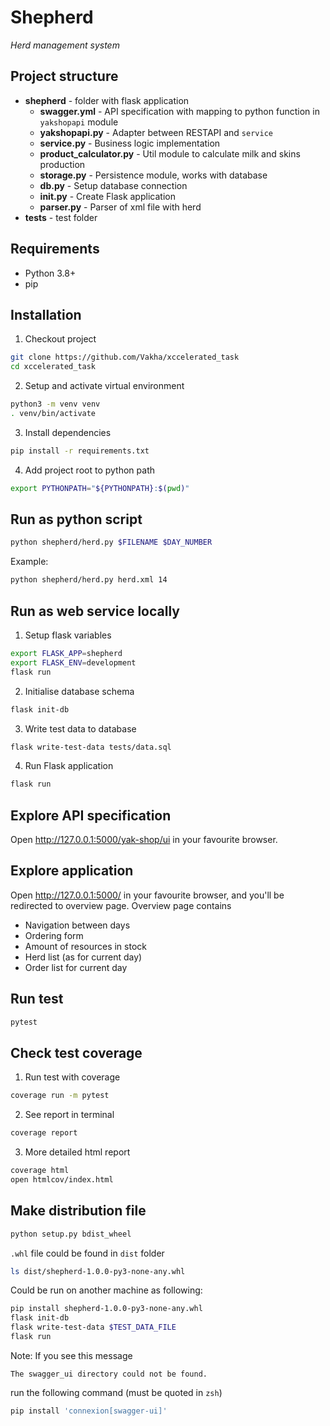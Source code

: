 # Shepherd
_Herd management system_

## Project structure
- **shepherd** - folder with flask application
  - **swagger.yml** - API specification with mapping to python function in `yakshopapi` module 
  - **yakshopapi.py** - Adapter between RESTAPI and `service`
  - **service.py** - Business logic implementation
  - **product_calculator.py** - Util module to calculate milk and skins production
  - **storage.py** - Persistence module, works with database
  - **db.py** - Setup database connection
  - **__init.py__** - Create Flask application
  - **parser.py** - Parser of xml file with herd   
- **tests** - test folder

## Requirements
 - Python 3.8+
 - pip

## Installation
1. Checkout project
```bash
git clone https://github.com/Vakha/xccelerated_task
cd xccelerated_task
```
2. Setup and activate virtual environment
```bash
python3 -m venv venv
. venv/bin/activate
```
3. Install dependencies
```bash
pip install -r requirements.txt
```
4. Add project root to python path
```bash
export PYTHONPATH="${PYTHONPATH}:$(pwd)"
```

## Run as python script
```bash
python shepherd/herd.py $FILENAME $DAY_NUMBER
```
Example:
```bash
python shepherd/herd.py herd.xml 14
```

## Run as web service locally
1. Setup flask variables
```bash
export FLASK_APP=shepherd
export FLASK_ENV=development
flask run
```
2. Initialise database schema
```bash
flask init-db
```
3. Write test data to database
```bash
flask write-test-data tests/data.sql
```
4. Run Flask application
```bash
flask run
```

## Explore API specification
Open http://127.0.0.1:5000/yak-shop/ui in your favourite browser.

## Explore application
Open http://127.0.0.1:5000/ in your favourite browser, and you'll be redirected to overview page.
Overview page contains
- Navigation between days
- Ordering form
- Amount of resources in stock
- Herd list (as for current day)
- Order list for current day

## Run test
```bash
pytest
```

## Check test coverage
1. Run test with coverage
```bash
coverage run -m pytest
```
2. See report in terminal
```bash
coverage report
```
3. More detailed html report
```bash
coverage html
open htmlcov/index.html
```

## Make distribution file
```bash
python setup.py bdist_wheel
```
`.whl` file could be found in `dist` folder
```bash
ls dist/shepherd-1.0.0-py3-none-any.whl
```
Could be run on another machine as following:
```bash
pip install shepherd-1.0.0-py3-none-any.whl
flask init-db
flask write-test-data $TEST_DATA_FILE
flask run 
```
Note:
If you see this message
```
The swagger_ui directory could not be found.
```
run the following command (must be quoted in `zsh`)
```bash
pip install 'connexion[swagger-ui]'
```
